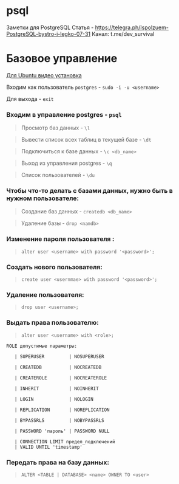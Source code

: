 # psql
Заметки для PostgreSQL
Статья - https://telegra.ph/Ispolzuem-PostgreSQL-bystro-i-legko-07-31
Канал: t.me/dev_survival

# Базовое управление
[Для Ubuntu видео установка](https://www.youtube.com/watch?v=kWUW3sMK0Mk)

Входим как пользователь ` postgres ` - ` sudo -i -u <username> ` 

Для выхода - ` exit `


### Входим в управление postgres -  `psql`

> Просмотр баз данных - `\l`

> Вывести список всех таблиц в текущей базе - `\dt`

> Подключиться к базе данных - `\c <db_name>`

> Выход из управления postgres - `\q`

> Список пользователей - `\du`

### Чтобы что-то делать с базами данных, нужно быть в нужном пользователе:

> Создание баз данных - `createdb <db_name>`
 
> Удаление базы - `drop <namdb>`


### Изменение пароля пользователя :

> ` alter user <username> with password '<password>'; `


### Создать нового пользователя:

> ` create user <usernmae> with password '<password>'; `


### Удаление пользователя:

> ` drop user <username>; `


### Выдать права пользователю:

> ` alter user <username> with <role>; `
	
```
ROLE допустимые параметры:

   | SUPERUSER         | NOSUPERUSER

   | CREATEDB          | NOCREATEDB

   | CREATEROLE        | NOCREATEROLE

   | INHERIT           | NOINHERIT

   | LOGIN             | NOLOGIN

   | REPLICATION       | NOREPLICATION

   | BYPASSRLS         | NOBYPASSRLS

   | PASSWORD 'пароль' | PASSWORD NULL

   | CONNECTION LIMIT предел_подключений
   | VALID UNTIL 'timestamp'
```

### Передать права на базу данных:

> ` ALTER <TABLE | DATABASE> <name> OWNER TO <user> `
